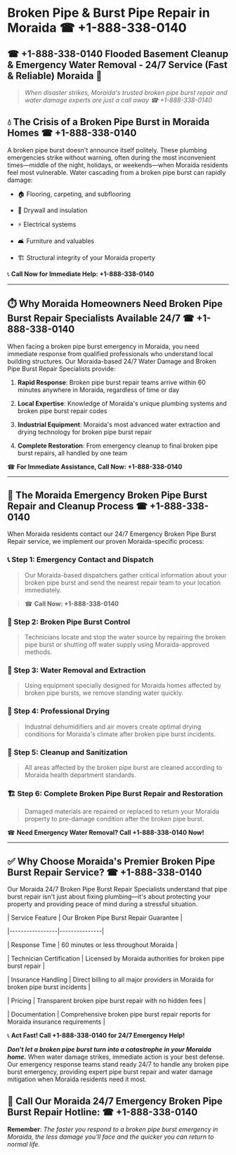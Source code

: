 # Broken Pipe & Burst Pipe Repair in Moraida ☎ +1-888-338-0140  
## ☎ +1-888-338-0140 Flooded Basement Cleanup & Emergency Water Removal - 24/7 Service (Fast & Reliable) Moraida 🚨  

> *When disaster strikes, Moraida's trusted broken pipe burst repair and water damage experts are just a call away ☎ +1-888-338-0140*  

## 💧 The Crisis of a Broken Pipe Burst in Moraida Homes ☎ +1-888-338-0140  

A broken pipe burst doesn't announce itself politely. These plumbing emergencies strike without warning, often during the most inconvenient times—middle of the night, holidays, or weekends—when Moraida residents feel most vulnerable. Water cascading from a broken pipe burst can rapidly damage:  

* 🏠 Flooring, carpeting, and subflooring  
* 🧱 Drywall and insulation  
* ⚡ Electrical systems  
* 🛋️ Furniture and valuables  
* 🏗️ Structural integrity of your Moraida property  

📞 **Call Now for Immediate Help: +1-888-338-0140**  

---  

## ⏱️ Why Moraida Homeowners Need Broken Pipe Burst Repair Specialists Available 24/7 ☎ +1-888-338-0140  

When facing a broken pipe burst emergency in Moraida, you need immediate response from qualified professionals who understand local building structures. Our Moraida-based 24/7 Water Damage and Broken Pipe Burst Repair Specialists provide:  

1. **Rapid Response**: Broken pipe burst repair teams arrive within 60 minutes anywhere in Moraida, regardless of time or day  
2. **Local Expertise**: Knowledge of Moraida's unique plumbing systems and broken pipe burst repair codes  
3. **Industrial Equipment**: Moraida's most advanced water extraction and drying technology for broken pipe burst repair  
4. **Complete Restoration**: From emergency cleanup to final broken pipe burst repairs, all handled by one team  

☎ **For Immediate Assistance, Call Now: +1-888-338-0140**  

---  

## 🔧 The Moraida Emergency Broken Pipe Burst Repair and Cleanup Process ☎ +1-888-338-0140  

When Moraida residents contact our 24/7 Emergency Broken Pipe Burst Repair service, we implement our proven Moraida-specific process:  

### 📞 Step 1: Emergency Contact and Dispatch  
> Our Moraida-based dispatchers gather critical information about your broken pipe burst and send the nearest repair team to your location immediately.  
> ☎ **Call Now: +1-888-338-0140**  

### 🚿 Step 2: Broken Pipe Burst Control  
> Technicians locate and stop the water source by repairing the broken pipe burst or shutting off water supply using Moraida-approved methods.  

### 🌊 Step 3: Water Removal and Extraction  
> Using equipment specially designed for Moraida homes affected by broken pipe bursts, we remove standing water quickly.  

### 💨 Step 4: Professional Drying  
> Industrial dehumidifiers and air movers create optimal drying conditions for Moraida's climate after broken pipe burst incidents.  

### 🧼 Step 5: Cleanup and Sanitization  
> All areas affected by the broken pipe burst are cleaned according to Moraida health department standards.  

### 🏗️ Step 6: Complete Broken Pipe Burst Repair and Restoration  
> Damaged materials are repaired or replaced to return your Moraida property to pre-damage condition after the broken pipe burst.  

☎ **Need Emergency Water Removal? Call +1-888-338-0140 Now!**  

---  

## ✅ Why Choose Moraida's Premier Broken Pipe Burst Repair Service? ☎ +1-888-338-0140  

Our Moraida 24/7 Broken Pipe Burst Repair Specialists understand that pipe burst repair isn't just about fixing plumbing—it's about protecting your property and providing peace of mind during a stressful situation.  

| Service Feature | Our Broken Pipe Burst Repair Guarantee |  
|-----------------|---------------|  
| Response Time | 60 minutes or less throughout Moraida |  
| Technician Certification | Licensed by Moraida authorities for broken pipe burst repair |  
| Insurance Handling | Direct billing to all major providers in Moraida for broken pipe burst incidents |  
| Pricing | Transparent broken pipe burst repair with no hidden fees |  
| Documentation | Comprehensive broken pipe burst repair reports for Moraida insurance requirements |  

📞 **Act Fast! Call +1-888-338-0140 for 24/7 Emergency Help!**  

***Don't let a broken pipe burst turn into a catastrophe in your Moraida home.*** When water damage strikes, immediate action is your best defense. Our emergency response teams stand ready 24/7 to handle any broken pipe burst emergency, providing expert pipe burst repair and water damage mitigation when Moraida residents need it most.  

## 📱 Call Our Moraida 24/7 Emergency Broken Pipe Burst Repair Hotline: ☎ +1-888-338-0140  

**Remember**: *The faster you respond to a broken pipe burst emergency in Moraida, the less damage you'll face and the quicker you can return to normal life.*